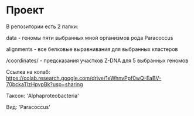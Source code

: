# Проект

В репозитории есть 2 папки:

data - геномы пяти выбранных мной организмов рода Paracoccus

alignments - все белковые выравнивания для выбранных кластеров

/coordinates/ - предсказания участков Z-DNA для 5 выбранных геномов

Ссылка на колаб: https://colab.research.google.com/drive/1eWhnvPpf0wQ-EaBV-70bckaTlzHpvpBk?usp=sharing

Таксон: 'Alphaproteobacteria'

Вид: 'Paracoccus' 
